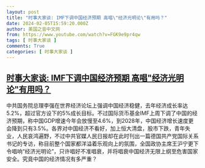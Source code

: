 ```yaml
---
layout: post
title: "时事大家谈: IMF下调中国经济预期 高唱\"经济光明论\"有用吗？"
date: 2024-02-05T15:59:20.000Z
author: 美国之音中文网
from: https://www.youtube.com/watch?v=FGK9e9pr4qw
tags: [ 时事大家谈 ]
comments: True
categories: [ 时事大家谈 ]
---
```

<!--1707148760000-->
[时事大家谈: IMF下调中国经济预期 高唱"经济光明论"有用吗？](https://www.youtube.com/watch?v=FGK9e9pr4qw)
------

<div>
中共国务院总理李强在世界经济论坛上强调中国经济稳健，去年经济成长率达5.2%，超过官方设下的5%成长目标。不过国际货币基金IMF上周下调了中国的经济预期，称中国GDP增速今年会放慢至4.6%，到2028年，中国经济增长速度更会降到只有3.5%。各界对中国经济不看好，加上恒大清盘，股市下跌，青年失业，人民哀鸿遍野，不过中共官媒人民日报却在此时刊出一篇德国共产党国际关系书记的专访，称目前整个国家都洋溢着乐观向上的氛围，全国政协主席王沪宁更下令唱响“经济光明论”，只许唱好不准唱衰，并将唱衰中国经济无限上纲至危害国家安全。究竟中国的经济情况有多严重？
</div>
